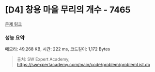 # [D4] 창용 마을 무리의 개수 - 7465 

[문제 링크](https://swexpertacademy.com/main/code/problem/problemDetail.do?contestProbId=AWngfZVa9XwDFAQU) 

### 성능 요약

메모리: 49,268 KB, 시간: 222 ms, 코드길이: 1,172 Bytes



> 출처: SW Expert Academy, https://swexpertacademy.com/main/code/problem/problemList.do